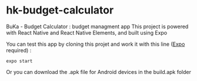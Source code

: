 # hk-budget-calculator
BuKa - Budget Calculator : budget managment app
This project is powered with React Native and React Native Elements, and built using Expo

You can test this app by cloning this projet and work it with this line ([Expo](https://www.npmjs.com/package/expo) required) :
```
expo start
```
Or you can download the .apk file for Android devices in the build.apk folder
